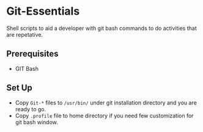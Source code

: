 # Git-Essentials
Shell scripts to aid a developer with git bash commands to do activities that are repetative.

## Prerequisites
* GIT Bash

## Set Up
* Copy `Git-*` files to `/usr/bin/` under git installation directory and you are ready to go.
* Copy `.profile` file to home directory if you need few customization for git bash window.
